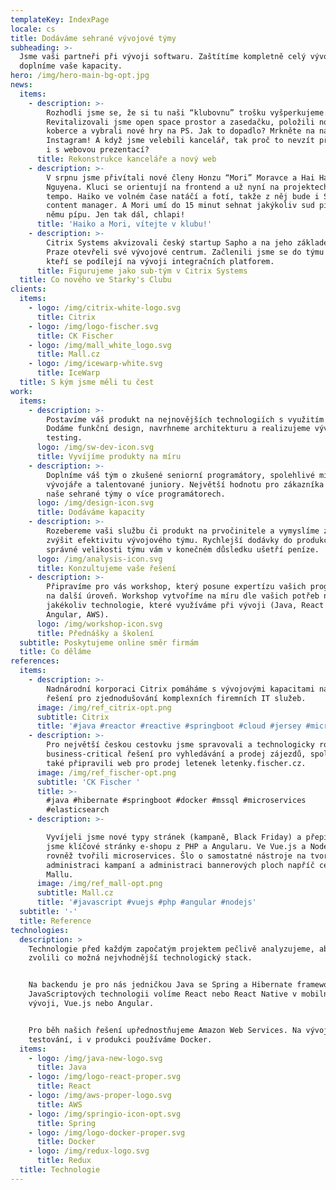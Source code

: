 ```yaml
---
templateKey: IndexPage
locale: cs
title: Dodáváme sehrané vývojové týmy
subheading: >-
  Jsme vaši partneři při vývoji softwaru. Zaštítíme kompletně celý vývoj nebo
  doplníme vaše kapacity.
hero: /img/hero-main-bg-opt.jpg
news:
  items:
    - description: >-
        Rozhodli jsme se, že si tu naši “klubovnu” trošku vyšperkujeme.
        Revitalizovali jsme open space prostor a zasedačku, položili nové
        koberce a vybrali nové hry na PS. Jak to dopadlo? Mrkněte na náš
        Instagram! A když jsme velebili kancelář, tak proč to nevzít při jednom
        i s webovou prezentací?
      title: Rekonstrukce kanceláře a nový web
    - description: >-
        V srpnu jsme přivítali nové členy Honzu “Mori” Moravce a Hai Ha “Haiko”
        Nguyena. Kluci se orientují na frontend a už nyní na projektech diktují
        tempo. Haiko ve volném čase natáčí a fotí, takže z něj bude i Starky's
        content manager. A Mori umí do 15 minut sehnat jakýkoliv sud piva a k
        němu pípu. Jen tak dál, chlapi! 
      title: 'Haiko a Mori, vítejte v klubu!'
    - description: >-
        Citrix Systems akvizovali český startup Sapho a na jeho základech v
        Praze otevřeli své vývojové centrum. Začlenili jsme se do týmu javistů,
        kteří se podílejí na vývoji integračních platforem.
      title: Figurujeme jako sub-tým v Citrix Systems
  title: Co nového ve Starky's Clubu
clients:
  items:
    - logo: /img/citrix-white-logo.svg
      title: Citrix
    - logo: /img/logo-fischer.svg
      title: CK Fischer
    - logo: /img/mall_white_logo.svg
      title: Mall.cz
    - logo: /img/icewarp-white.svg
      title: IceWarp
  title: S kým jsme měli tu čest
work:
  items:
    - description: >-
        Postavíme váš produkt na nejnovějších technologiích s využitím cloudu.
        Dodáme funkční design, navrhneme architekturu a realizujeme vývoj a
        testing. 
      logo: /img/sw-dev-icon.svg
      title: Vyvíjíme produkty na míru
    - description: >-
        Doplníme váš tým o zkušené seniorní programátory, spolehlivé middle
        vývojáře a talentované juniory. Největší hodnotu pro zákazníka vždy měly
        naše sehrané týmy o více programátorech.
      logo: /img/design-icon.svg
      title: Dodáváme kapacity
    - description: >-
        Rozebereme vaši službu či produkt na prvočinitele a vymyslíme způsob jak
        zvýšit efektivitu vývojového týmu. Rychlejší dodávky do produkce za
        správné velikosti týmu vám v konečném důsledku ušetří peníze.
      logo: /img/analysis-icon.svg
      title: Konzultujeme vaše řešení
    - description: >-
        Připravíme pro vás workshop, který posune expertízu vašich programátorů
        na další úroveň. Workshop vytvoříme na míru dle vašich potřeb na
        jakékoliv technologie, které využíváme při vývoji (Java, React a
        Angular, AWS).
      logo: /img/workshop-icon.svg
      title: Přednášky a školení
  subtitle: Poskytujeme online směr firmám
  title: Co děláme
references:
  items:
    - description: >-
        Nadnárodní korporaci Citrix pomáháme s vývojovými kapacitami na jejich
        řešení pro zjednodušování komplexních firemních IT služeb.
      image: /img/ref_citrix-opt.png
      subtitle: Citrix
      title: '#java #reactor #reactive #springboot #cloud #jersey #microservices'
    - description: >-
        Pro největší českou cestovku jsme spravovali a technologicky rozvíjeli
        business-critical řešení pro vyhledávání a prodej zájezdů, společně jsme
        také připravili web pro prodej letenek letenky.fischer.cz.
      image: /img/ref_fischer-opt.png
      subtitle: 'CK Fischer '
      title: >-
        #java #hibernate #springboot #docker #mssql #microservices
        #elasticsearch
    - description: >-

        Vyvíjeli jsme nové typy stránek (kampaně, Black Friday) a přepisovali
        jsme klíčové stránky e-shopu z PHP a Angularu. Ve Vue.js a Node.js jsme
        rovněž tvořili microservices. Šlo o samostatné nástroje na tvorbu a
        administraci kampaní a administraci bannerových ploch napříč celým webem
        Mallu.
      image: /img/ref_mall-opt.png
      subtitle: Mall.cz
      title: '#javascript #vuejs #php #angular #nodejs'
  subtitle: '-'
  title: Reference
technologies:
  description: >
    Technologie před každým započatým projektem pečlivě analyzujeme, abychom
    zvolili co možná nejvhodnější technologický stack.


    Na backendu je pro nás jedničkou Java se Spring a Hibernate frameworky. Z
    JavaScriptových technologii volíme React nebo React Native v mobilním
    vývoji, Vue.js nebo Angular. 


    Pro běh našich řešení upřednostňujeme Amazon Web Services. Na vývoj,
    testování, i v produkci používáme Docker. 
  items:
    - logo: /img/java-new-logo.svg
      title: Java
    - logo: /img/logo-react-proper.svg
      title: React
    - logo: /img/aws-proper-logo.svg
      title: AWS
    - logo: /img/springio-icon-opt.svg
      title: Spring
    - logo: /img/logo-docker-proper.svg
      title: Docker
    - logo: /img/redux-logo.svg
      title: Redux
  title: Technologie
---
```


